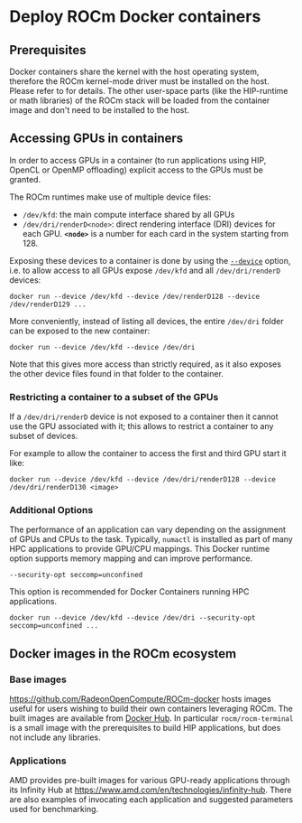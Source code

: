 # Deploy ROCm Docker containers

## Prerequisites

Docker containers share the kernel with the host operating system, therefore the
ROCm kernel-mode driver must be installed on the host. Please refer to
[](/deploy/linux/install) for details. The other user-space parts
(like the HIP-runtime or math libraries) of the ROCm stack will be loaded from
the container image and don't need to be installed to the host.

## Accessing GPUs in containers

In order to access GPUs in a container (to run applications using HIP, OpenCL or
OpenMP offloading) explicit access to the GPUs must be granted.

The ROCm runtimes make use of multiple device files:

- `/dev/kfd`: the main compute interface shared by all GPUs
- `/dev/dri/renderD<node>`: direct rendering interface (DRI) devices for each
  GPU. **`<node>`** is a number for each card in the system starting from 128.

Exposing these devices to a container is done by using the
[`--device`](https://docs.docker.com/engine/reference/commandline/run/#device)
option, i.e. to allow access to all GPUs expose `/dev/kfd` and all
`/dev/dri/renderD` devices:

```shell
docker run --device /dev/kfd --device /dev/renderD128 --device /dev/renderD129 ...
```

More conveniently, instead of listing all devices, the entire `/dev/dri` folder
can be exposed to the new container:

```shell
docker run --device /dev/kfd --device /dev/dri
```

Note that this gives more access than strictly required, as it also exposes the
other device files found in that folder to the container.

### Restricting a container to a subset of the GPUs

If a `/dev/dri/renderD` device is not exposed to a container then it cannot use
the GPU associated with it; this allows to restrict a container to any subset of
devices.

For example to allow the container to access the first and third GPU start it
like:

```shell
docker run --device /dev/kfd --device /dev/dri/renderD128 --device /dev/dri/renderD130 <image>
```

### Additional Options

The performance of an application can vary depending on the assignment of GPUs
and CPUs to the task. Typically, `numactl` is installed as part of many HPC
applications to provide GPU/CPU mappings. This Docker runtime option supports
memory mapping and can improve performance.

```shell
--security-opt seccomp=unconfined
```

This option is recommended for Docker Containers running HPC applications.

```shell
docker run --device /dev/kfd --device /dev/dri --security-opt seccomp=unconfined ...
```

## Docker images in the ROCm ecosystem

### Base images

<https://github.com/RadeonOpenCompute/ROCm-docker> hosts images useful for users
wishing to build their own containers leveraging ROCm. The built images are
available from [Docker Hub](https://hub.docker.com/u/rocm). In particular
`rocm/rocm-terminal` is a small image with the prerequisites to build HIP
applications, but does not include any libraries.

### Applications

AMD provides pre-built images for various GPU-ready applications through its
Infinity Hub at <https://www.amd.com/en/technologies/infinity-hub>.
There are also examples of invocating each application and suggested parameters used for benchmarking.
